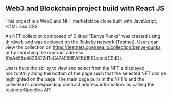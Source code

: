 ## Web3 and Blockchain project build with React JS

This project is a Web3 and NFT marketplace clone built with JavaScript, HTML and CSS.

An NFT collection composed of 6 titled "Benye Punks" was created using thirdweb and was deployed on the Rinkeby network (Testnet). Users can view the collection on https://testnets.opensea.io/collection/benye-punks or by searching the contract address (0xA455e4839822d1eC47495BEAEBb1EfDaceefC9dD).

Users have the ability to view and select from the NFT's displayed horizontally along the bottom of the page such that the selected NFT can be highlighted on the page. The main page pulls in the NFT's and the collection's corresponding contract address information. by calling the testnets OpenSea API.
